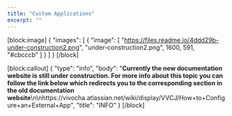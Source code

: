 ```yaml
---
title: "Custom Applications"
excerpt: ""
---
```

[block:image]
{
  "images": [
    {
      "image": [
        "https://files.readme.io/4ddd29b-under-construction2.png",
        "under-construction2.png",
        1600,
        591,
        "#cbcccb"
      ]
    }
  ]
}
[/block]

[block:callout]
{
  "type": "info",
  "body": "**Currently the new documentation website is still under construction. For more info about this topic you can follow the link below which redirects you to the corresponding section in the old documentation website**\n\nhttps://vivocha.atlassian.net/wiki/display/VVCJ/How+to+Configure+an+External+App",
  "title": "INFO"
}
[/block]